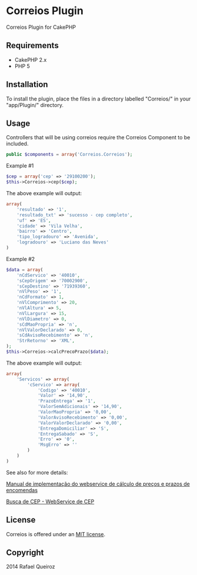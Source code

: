 Correios Plugin
========

Correios Plugin for CakePHP

Requirements
------------

* CakePHP 2.x
* PHP 5

Installation
------------

To install the plugin, place the files in a directory labelled "Correios/" in your "app/Plugin/" directory.

Usage
-----

Controllers that will be using correios require the Correios Component to be included.

```php
public $components = array('Correios.Correios');
```

Example #1

```php
$cep = array('cep' => '29100200');
$this->Correios->cep($cep);
````

The above example will output:

```php
array(
	'resultado' => '1',
	'resultado_txt' => 'sucesso - cep completo',
	'uf' => 'ES',
	'cidade' => 'Vila Velha',
	'bairro' => 'Centro',
	'tipo_logradouro' => 'Avenida',
	'logradouro' => 'Luciano das Neves'
)
````

Example #2

```php
$data = array(
	'nCdServico' => '40010',
	'sCepOrigem' => '70002900',
	'sCepDestino' => '71939360',
	'nVlPeso' => '1',
	'nCdFormato' => 1,
	'nVlComprimento' => 20,
	'nVlAltura' => 5,
	'nVlLargura' => 15,
	'nVlDiametro' => 0,
	'sCdMaoPropria' => 'n',
	'nVlValorDeclarado' => 0,
	'sCdAvisoRecebimento' => 'n',
	'StrRetorno' => 'XML',
);
$this->Correios->calcPrecoPrazo($data);
````

The above example will output:

```php
array(
	'Servicos' => array(
		'cServico' => array(
			'Codigo' => '40010',
			'Valor' => '14,90',
			'PrazoEntrega' => '1',
			'ValorSemAdicionais' => '14,90',
			'ValorMaoPropria' => '0,00',
			'ValorAvisoRecebimento' => '0,00',
			'ValorValorDeclarado' => '0,00',
			'EntregaDomiciliar' => 'S',
			'EntregaSabado' => 'S',
			'Erro' => '0',
			'MsgErro' => ''
		)
	)
)
````

See also for more details:

<a href="http://www.correios.com.br/para-voce/correios-de-a-a-z/pdf/calculador-remoto-de-precos-e-prazos/manual-de-implementacao-do-calculo-remoto-de-precos-e-prazos">Manual de implementação do webservice de cálculo de preços e prazos de encomendas</a>

<a href="http://republicavirtual.com.br/cep/">Busca de CEP - WebService de CEP</a>

License
-------

Correios is offered under an [MIT license](http://www.opensource.org/licenses/mit-license.php).

Copyright
---------

2014 Rafael Queiroz
